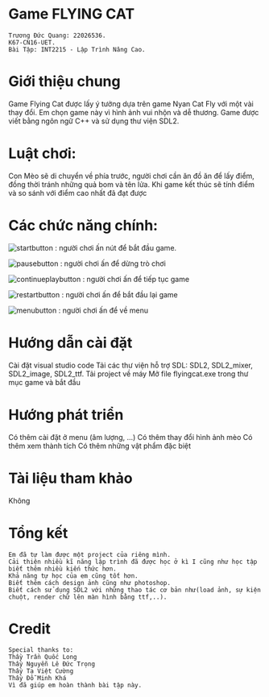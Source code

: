 # Game FLYING CAT
	Trương Đức Quang: 22026536.
	K67-CN16-UET.
	Bài Tập: INT2215 - Lập Trình Nâng Cao.

# Giới thiệu chung
Game Flying Cat được lấy ý tưởng dựa trên game Nyan Cat Fly với một vài thay đổi.
Em chọn game này vì hình ảnh vui nhộn và dễ thương.
Game được viết bằng ngôn ngữ C++ và sử dụng thư viện SDL2.

# Luật chơi:
Con Mèo sẽ di chuyển về phía trước, người chơi cần ăn đồ ăn để lấy điểm, đồng thời tránh những quả bom và tên lửa.
Khi game kết thúc sẽ tính điểm và so sánh với điểm cao nhất đã đạt được

# Các chức năng chính:
![startbutton](https://github.com/22026536/Game/assets/125473184/b6684f36-83d2-489a-9c15-fe0e86872afe) :  người chơi ấn nút để bắt đầu game.


![pausebutton](https://github.com/22026536/Game/assets/125473184/63d68cfd-c529-4f32-86fe-fd48707c4ab0) :  người chơi ấn để dừng trò chơi


![continueplaybutton](https://github.com/22026536/Game/assets/125473184/d7fb635c-0dbd-4c77-9e73-e6f9a1755713) :  người chơi ấn để tiếp tục game


![restartbutton](https://github.com/22026536/Game/assets/125473184/99adcd66-13f7-4a0a-903d-3803d994ca91) :  người chơi ấn để bắt đầu lại game


![menubutton](https://github.com/22026536/Game/assets/125473184/b22b1cad-b77c-4f3e-98bb-0959e28e4650) :  người chơi ấn để về menu

# Hướng dẫn cài đặt
Cài đặt visual studio code
Tải các thư viện hỗ trợ SDL: SDL2, SDL2_mixer, SDL2_image, SDL2_ttf.
Tải project về máy
Mở file flyingcat.exe trong thư mục game và bắt đầu

# Hướng phát triển
Có thêm cài đặt ở menu (âm lượng, ...)
Có thêm thay đổi hình ảnh mèo
Có thêm xem thành tích
Có thêm những vật phẩm đặc biệt

# Tài liệu tham khảo
Không

# Tổng kết
	Em đã tự làm được một project của riêng mình.
	Cải thiện nhiều kĩ năng lập trình đã được học ở kì I cũng như học tập biết thêm nhiều kiến thức hơn.
	Khả năng tự học của em cũng tốt hơn.
	Biết thêm cách design ảnh cũng như photoshop.
	Biết cách sử dụng SDL2 với những thao tác cơ bản như(load ảnh, sự kiện chuột, render chữ lên màn hình bằng ttf,..).

# Credit
	Special thanks to:
	Thầy Trần Quốc Long
	Thầy Nguyễn Lê Đức Trọng
	Thầy Tạ Việt Cường
	Thầy Đỗ Minh Khá
	Vì đã giúp em hoàn thành bài tập này.
